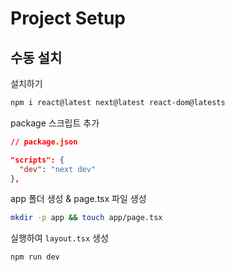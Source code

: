 # Project Setup

## 수동 설치

설치하기

```bash
npm i react@latest next@latest react-dom@latests
```

package 스크립트 추가

```json
// package.json

"scripts": {
  "dev": "next dev"
},
```

app 폴더 생성 & page.tsx 파일 생성

```bash
mkdir -p app && touch app/page.tsx
```

실행하여 `layout.tsx` 생성

```bash
npm run dev
```
